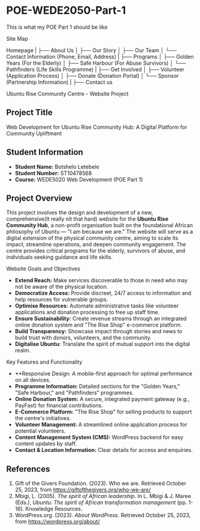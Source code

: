# POE-WEDE2050-Part-1

This is what my POE Part 1 should be like 

Site Map

Homepage 
|
├── About Us
│   ├── Our Story
│   ├── Our Team
│   └── Contact Information (Phone, Email, Address)
|
├── Programs
│   ├── Golden Years (For the Elderly)
│   ├── Safe Harbour (For Abuse Survivors)
│   └── Pathfinders (Life Skills Programme)
|
├── Get Involved
│   ├── Volunteer (Application Process)
│   ├── Donate (Donation Portal)
│   └── Sponsor (Partnership Information)
|
├── Contact us 


Ubuntu Rise Community Centre - Website Project

## Project Title
Web Development for Ubuntu Rise Community Hub: A Digital Platform for Community Upliftment

## Student Information
*   **Student Name:** Botshelo Letebele
*   **Student Number:** ST10478568
*   **Course:** WEDE5020 Web Development (POE Part 1)

## Project Overview
This project involves the design and development of a new, comprehensive(It really nit that hard) website for the **Ubuntu Rise Community Hub**, a non-profit organisation built on the foundational African philosophy of Ubuntu — "I am because we are." The website will serve as a digital extension of the physical community centre, aiming to scale its impact, streamline operations, and deepen community engagement. The centre provides critical programs for the elderly, survivors of abuse, and individuals seeking guidance and life skills.

 Website Goals and Objectives
*   **Extend Reach:** Make services discoverable to those in need who may not be aware of the physical location.
*   **Democratize Access:** Provide discreet, 24/7 access to information and help resources for vulnerable groups.
*   **Optimise Resources:** Automate administrative tasks like volunteer applications and donation processing to free up staff time.
*   **Ensure Sustainability:** Create revenue streams through an integrated online donation system and "The Rise Shop" e-commerce platform.
*   **Build Transparency:** Showcase impact through stories and news to build trust with donors, volunteers, and the community.
*   **Digitalise Ubuntu:** Translate the spirit of mutual support into the digital realm.

 Key Features and Functionality
*   **Responsive Design: A mobile-first approach for optimal performance on all devices.
*   **Programme Information:** Detailed sections for the "Golden Years," "Safe Harbour," and "Pathfinders" programmes.
*   **Online Donation System:** A secure, integrated payment gateway (e.g., PayFast) for financial contributions.
*   **E-Commerce Platform:** "The Rise Shop" for selling products to support the centre's initiatives.
*   **Volunteer Management:** A streamlined online application process for potential volunteers.
*   **Content Management System (CMS):** WordPress backend for easy content updates by staff.
*   **Contact & Location Information:** Clear details for access and enquiries.

## References
1.  Gift of the Givers Foundation. (2023). Who we are. Retrieved October 25, 2023, from https://giftofthegivers.org/who-we-are/
2.  Mbigi, L. (2005). *The spirit of African leadership*. In L. Mbigi & J. Maree (Eds.), *Ubuntu: The spirit of African transformation management* (pp. 1-16). Knowledge Resources.
3.  WordPress.org. (2023). *About WordPress*. Retrieved October 25, 2023, from https://wordpress.org/about/
